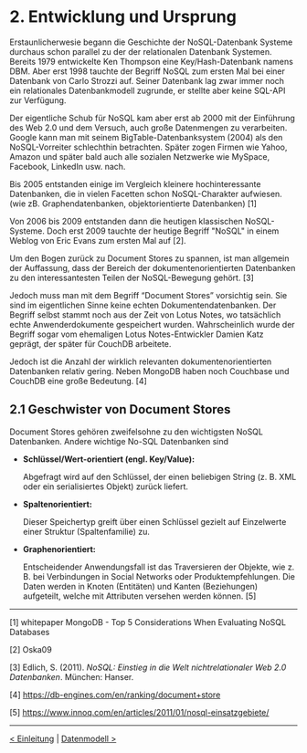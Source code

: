 # 2. Entwicklung und Ursprung

Erstaunlicherwesie begann die Geschichte der NoSQL-Datenbank Systeme durchaus schon parallel zu der der relationalen Datenbank Systemen. Bereits 1979 entwickelte Ken Thompson eine Key/Hash-Datenbank namens DBM. Aber erst 1998 tauchte der Begriff NoSQL zum ersten Mal bei einer Datenbank von Carlo Strozzi auf. Seiner Datenbank lag zwar immer noch ein relationales Datenbankmodell zugrunde, er stellte aber keine SQL-API zur Verfügung.

Der eigentliche Schub für NoSQL kam aber erst ab 2000 mit der Einführung des Web 2.0 und dem Versuch, auch große Datenmengen zu verarbeiten. Google kann man mit seinem BigTable-Datenbanksystem (2004) als den NoSQL-Vorreiter schlechthin betrachten. Später zogen Firmen wie Yahoo, Amazon und später bald auch alle sozialen Netzwerke wie MySpace, Facebook, LinkedIn usw. nach. 

Bis 2005 entstanden einige im Vergleich kleinere hochinteressante Datenbanken, die in vielen Facetten schon NoSQL-Charakter aufwiesen. (wie zB. Graphendatenbanken, objektorientierte Datenbanken) [1]

Von 2006 bis 2009 entstanden dann die heutigen klassischen NoSQL-Systeme. Doch erst 2009 tauchte der heutige Begriff "NoSQL" in einem Weblog von Eric Evans zum ersten Mal auf [2].  

Um den Bogen zurück zu  Document Stores zu spannen, ist man allgemein der Auffassung, dass der Bereich der dokumentenorientierten Datenbanken zu den interessantesten Teilen der NoSQL-Bewegung gehört. [3]

Jedoch muss man mit dem Begriff  “Document Stores” vorsichtig sein. Sie sind im eigentlichen Sinne keine echten Dokumentendatenbanken. Der Begriff selbst stammt noch aus der Zeit von Lotus Notes, wo tatsächlich echte Anwenderdokumente gespeichert wurden. Wahrscheinlich wurde der Begriff sogar vom ehemaligen Lotus Notes-Entwickler Damien Katz geprägt, der später für CouchDB arbeitete.

Jedoch ist die Anzahl der wirklich relevanten dokumentenorientierten Datenbanken relativ gering. Neben MongoDB haben noch Couchbase und CouchDB eine große Bedeutung. [4] 

## 2.1 Geschwister von Document Stores

Document Stores gehören zweifelsohne zu den wichtigsten NoSQL Datenbanken. Andere wichtige No-SQL Datenbanken sind

- **Schlüssel/Wert-orientiert (engl. Key/Value):** 

   Abgefragt wird auf den Schlüssel, der einen beliebigen String (z. B. XML oder ein serialisiertes Objekt) zurück liefert.

- **Spaltenorientiert:** 

   Dieser Speichertyp greift über einen Schlüssel gezielt auf Einzelwerte einer Struktur (Spaltenfamilie) zu.

- **Graphenorientiert:** 

  Entscheidender Anwendungsfall ist das Traversieren der Objekte, wie z. B. bei Verbindungen in Social Networks oder Produktempfehlungen. Die Daten werden in Knoten (Entitäten) und Kanten (Beziehungen) aufgeteilt, welche mit Attributen versehen werden können. [5]



------

[1] whitepaper MongoDB - Top 5 Considerations When Evaluating NoSQL Databases

[2] Oska09

[3] Edlich, S. (2011). *NoSQL: Einstieg in die Welt nichtrelationaler Web 2.0 Datenbanken*. München: Hanser.

[4] https://db-engines.com/en/ranking/document+store

[5] https://www.innoq.com/en/articles/2011/01/nosql-einsatzgebiete/



------

[< Einleitung](03_introduction.md)		|   [Datenmodell >](05_Datenmodell.md)